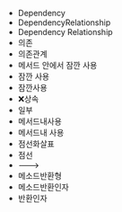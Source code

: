 - Dependency
- DependencyRelationship
- Dependency Relationship
- 의존
- 의존관계
- 메서드 안에서 잠깐 사용
- 잠깐 사용
- 잠깐사용
- ❌상속
- 일부
- 메서드내사용
- 메서드내 사용
- 점선화살표
- 점선
- --->
- 메소드반환형
- 메소드반환인자
- 반환인자